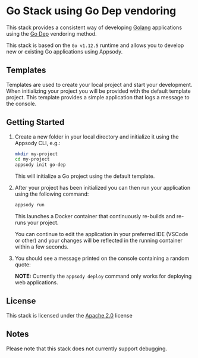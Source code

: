 # Go Stack using Go Dep vendoring

This stack provides a consistent way of developing [Golang](https://https://golang.org/) applications using the [Go Dep](https://golang.github.io/dep/) vendoring method. 

This stack is based on the `Go v1.12.5` runtime and allows you to develop new or existing Go applications using Appsody.


## Templates

Templates are used to create your local project and start your development. When initializing your project you will be provided with the default template project. This template provides a simple application that logs a message to the console. 

## Getting Started

1. Create a new folder in your local directory and initialize it using the Appsody CLI, e.g.:

    ```bash
    mkdir my-project
    cd my-project
    appsody init go-dep 
    ```
    This will initialize a Go project using the default template.

1. After your project has been initialized you can then run your application using the following command:

    ```bash
    appsody run
    ```

    This launches a Docker container that continuously re-builds and re-runs your project.

    You can continue to edit the application in your preferred IDE (VSCode or other) and your changes will be reflected in the running container within a few seconds.

1. You should see a message printed on the console containing a random quote:

    **NOTE:** Currently the `appsody deploy` command only works for deploying web applications.

## License

This stack is licensed under the [Apache 2.0](./image/LICENSE) license

## Notes
 
Please note that this stack does not currently support debugging.
